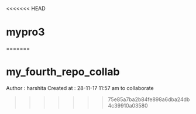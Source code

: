 <<<<<<< HEAD
# mypro3
=======
# my_fourth_repo_collab
Author : harshita
Created at : 28-11-17 11:57 am
to collaborate
>>>>>>> 75e85a7ba2b84fe898a6dba24db4c39910a03580
